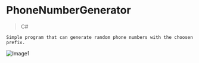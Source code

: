 # PhoneNumberGenerator

> C#
> 
```
Simple program that can generate random phone numbers with the choosen prefix.
```

![Image1](https://www.developpez.net/forums/attachments/p401219d1/a/a/a)
